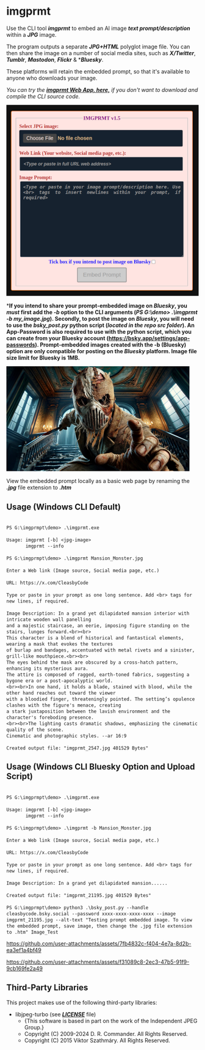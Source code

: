# imgprmt

Use the CLI tool ***imgprmt*** to embed an AI image ***text prompt/description*** within a ***JPG*** image.  

The program outputs a separate ***JPG+HTML*** polyglot image file. You can then share the image on a number of social media sites, such as ***X/Twitter***, ***Tumblr***, ***Mastodon***, ***Flickr*** & ****Bluesky***.  

These platforms will retain the embedded prompt, so that it's available to anyone who downloads your image.   

*You can try the [***imgprmt Web App, here,***](https://cleasbycode.co.uk/imgprmt/app/) if you don't want to download and compile the CLI source code.*  

![Demo Image](https://github.com/CleasbyCode/imgprmt/blob/main/demo_image/Screenshot.png) 

***If you intend to share your prompt-embedded image on ***Bluesky***, you ***must*** first add the ***-b*** option to the CLI arguments (*PS G:\demo> .\imgprmt -b my_image.jpg*). Secondly, to post the image on ***Bluesky***, you will need to use the ***bsky_post.py*** python script (*located in the repo src folder*). An App-Password is also required to use with the python script, which you can create from your Bluesky account (https://bsky.app/settings/app-passwords). Prompt-embedded images created with the -b (Bluesky) option are only compatible for posting on the ***Bluesky*** platform. Image file size limit for Bluesky is 1MB.**

![Demo Image](https://github.com/CleasbyCode/imgprmt/blob/main/demo_image/demo_image4.jpg)  

View the embedded prompt locally as a basic web page by renaming the ***.jpg*** file extension to ***.htm***  

## Usage (Windows CLI Default)

```console

PS G:\imgprmpt\demo> .\imgprmt.exe

Usage: imgprmt [-b] <jpg-image>  
       imgprmt --info

PS G:\imgprmpt\demo> .\imgprmt Mansion_Monster.jpg

Enter a Web link (Image source, Social media page, etc.)

URL: https://x.com/CleasbyCode

Type or paste in your prompt as one long sentence. Add <br> tags for new lines, if required.

Image Description: In a grand yet dilapidated mansion interior with intricate wooden wall panelling
and a majestic staircase, an eerie, imposing figure standing on the stairs, lunges forward.<br><br>
This character is a blend of historical and fantastical elements, wearing a mask that evokes the textures
of burlap and bandages, accentuated with metal rivets and a sinister, grill-like mouthpiece.<br><br>
The eyes behind the mask are obscured by a cross-hatch pattern, enhancing its mysterious aura.
The attire is composed of ragged, earth-toned fabrics, suggesting a bygone era or a post-apocalyptic world.
<br><br>In one hand, it holds a blade, stained with blood, while the other hand reaches out toward the viewer
with a bloodied finger, threateningly pointed. The setting’s opulence clashes with the figure's menace, creating
a stark juxtaposition between the lavish environment and the character's foreboding presence.
<br><br>The lighting casts dramatic shadows, emphasizing the cinematic quality of the scene.
Cinematic and photographic styles. --ar 16:9

Created output file: "imgprmt_2547.jpg 401529 Bytes"

```
## Usage (Windows CLI Bluesky Option and Upload Script)

```console

PS G:\imgprmpt\demo> .\imgprmt.exe

Usage: imgprmt [-b] <jpg-image>  
       imgprmt --info

PS G:\imgprmpt\demo> .\imgprmt -b Mansion_Monster.jpg

Enter a Web link (Image source, Social media page, etc.)

URL: https://x.com/CleasbyCode

Type or paste in your prompt as one long sentence. Add <br> tags for new lines, if required.

Image Description: In a grand yet dilapidated mansion...... 

Created output file: "imgprmt_21195.jpg 401529 Bytes"

PS G:\imgprmpt\demo> python3 .\bsky_post.py --handle cleasbycode.bsky.social --password xxxx-xxxx-xxxx-xxxx --image imgprmt_21195.jpg --alt-text "Testing prompt embedded image. To view the embedded prompt, save image, then change the .jpg file extension to .htm" Image_Test

```
https://github.com/user-attachments/assets/7fb4832c-f404-4e7a-8d2b-ea3ef1a4bf49  

https://github.com/user-attachments/assets/f31089c8-2ec3-47b5-91f9-9cb169fe2a49

## Third-Party Libraries

This project makes use of the following third-party libraries:

- libjpeg-turbo (see [***LICENSE***](https://github.com/libjpeg-turbo/libjpeg-turbo/blob/main/LICENSE.md) file)  
  - {This software is based in part on the work of the Independent JPEG Group.}
  - Copyright (C) 2009-2024 D. R. Commander. All Rights Reserved.
  - Copyright (C) 2015 Viktor Szathmáry. All Rights Reserved.
    
##

